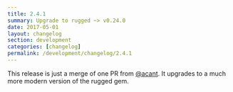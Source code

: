 ```yaml
---
title: 2.4.1
summary: Upgrade to rugged ~> v0.24.0
date: 2017-05-01
layout: changelog
section: development
categories: [changelog]
permalink: /development/changelog/2.4.1
---
```


This release is just a merge of one PR from [@acant](https://github.com/acant). It upgrades to a much more
modern version of the rugged gem.
